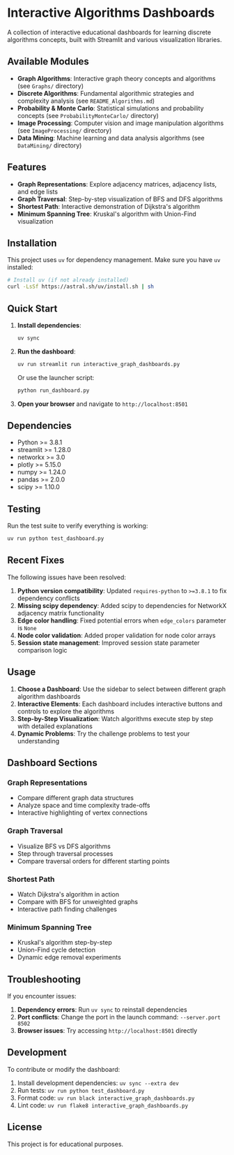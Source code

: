 # Interactive Algorithms Dashboards

A collection of interactive educational dashboards for learning discrete algorithms concepts, built with Streamlit and various visualization libraries.

## Available Modules

- **Graph Algorithms**: Interactive graph theory concepts and algorithms (see `Graphs/` directory)
- **Discrete Algorithms**: Fundamental algorithmic strategies and complexity analysis (see `README_Algorithms.md`)
- **Probability & Monte Carlo**: Statistical simulations and probability concepts (see `ProbabilityMonteCarlo/` directory)
- **Image Processing**: Computer vision and image manipulation algorithms (see `ImageProcessing/` directory)
- **Data Mining**: Machine learning and data analysis algorithms (see `DataMining/` directory)

## Features

- **Graph Representations**: Explore adjacency matrices, adjacency lists, and edge lists
- **Graph Traversal**: Step-by-step visualization of BFS and DFS algorithms
- **Shortest Path**: Interactive demonstration of Dijkstra's algorithm
- **Minimum Spanning Tree**: Kruskal's algorithm with Union-Find visualization

## Installation

This project uses `uv` for dependency management. Make sure you have `uv` installed:

```bash
# Install uv (if not already installed)
curl -LsSf https://astral.sh/uv/install.sh | sh
```

## Quick Start

1. **Install dependencies**:
   ```bash
   uv sync
   ```

2. **Run the dashboard**:
   ```bash
   uv run streamlit run interactive_graph_dashboards.py
   ```

   Or use the launcher script:
   ```bash
   python run_dashboard.py
   ```

3. **Open your browser** and navigate to `http://localhost:8501`

## Dependencies

- Python >= 3.8.1
- streamlit >= 1.28.0
- networkx >= 3.0
- plotly >= 5.15.0
- numpy >= 1.24.0
- pandas >= 2.0.0
- scipy >= 1.10.0

## Testing

Run the test suite to verify everything is working:

```bash
uv run python test_dashboard.py
```

## Recent Fixes

The following issues have been resolved:

1. **Python version compatibility**: Updated `requires-python` to `>=3.8.1` to fix dependency conflicts
2. **Missing scipy dependency**: Added scipy to dependencies for NetworkX adjacency matrix functionality
3. **Edge color handling**: Fixed potential errors when `edge_colors` parameter is `None`
4. **Node color validation**: Added proper validation for node color arrays
5. **Session state management**: Improved session state parameter comparison logic

## Usage

1. **Choose a Dashboard**: Use the sidebar to select between different graph algorithm dashboards
2. **Interactive Elements**: Each dashboard includes interactive buttons and controls to explore the algorithms
3. **Step-by-Step Visualization**: Watch algorithms execute step by step with detailed explanations
4. **Dynamic Problems**: Try the challenge problems to test your understanding

## Dashboard Sections

### Graph Representations
- Compare different graph data structures
- Analyze space and time complexity trade-offs
- Interactive highlighting of vertex connections

### Graph Traversal
- Visualize BFS vs DFS algorithms
- Step through traversal processes
- Compare traversal orders for different starting points

### Shortest Path
- Watch Dijkstra's algorithm in action
- Compare with BFS for unweighted graphs
- Interactive path finding challenges

### Minimum Spanning Tree
- Kruskal's algorithm step-by-step
- Union-Find cycle detection
- Dynamic edge removal experiments

## Troubleshooting

If you encounter issues:

1. **Dependency errors**: Run `uv sync` to reinstall dependencies
2. **Port conflicts**: Change the port in the launch command: `--server.port 8502`
3. **Browser issues**: Try accessing `http://localhost:8501` directly

## Development

To contribute or modify the dashboard:

1. Install development dependencies: `uv sync --extra dev`
2. Run tests: `uv run python test_dashboard.py`
3. Format code: `uv run black interactive_graph_dashboards.py`
4. Lint code: `uv run flake8 interactive_graph_dashboards.py`

## License

This project is for educational purposes.
